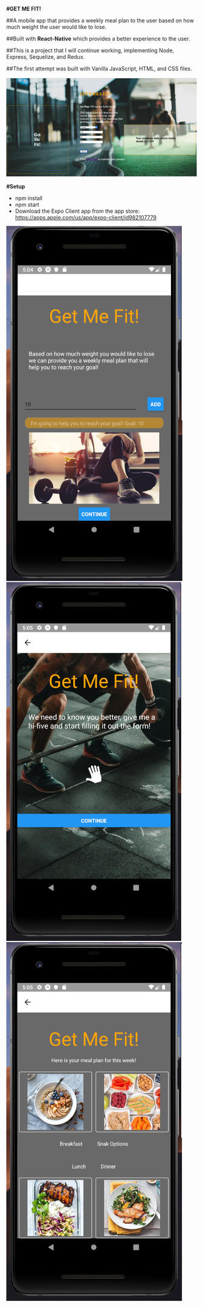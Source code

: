 **#GET ME FIT!**

##A mobile app that provides a weekly meal plan to the user based on how much weight the user would like to lose.

##Built with **React-Native** which provides a better experience to the user.

##This is a project that I will continue working, implementing Node, Express, Sequelize, and Redux.

##The first attempt was built with Vanilla JavaScript, HTML, and CSS files.

![GET ME FIT WEB APP](/assets/Get-Me-Fit_WebApp.png)

**#Setup**

- npm install
- npm start
- Download the Expo Client app from the app store: https://apps.apple.com/us/app/expo-client/id982107779

![GET ME FIT HOME SCREEN](/assets/HomeScreen.png)
![GET ME FIT USER FORM](/assets/UserFormScreen.png)
![GET ME FIT WEEKLY MEAL PLAN](/assets/WeeklyMealPlanScreen.png)
